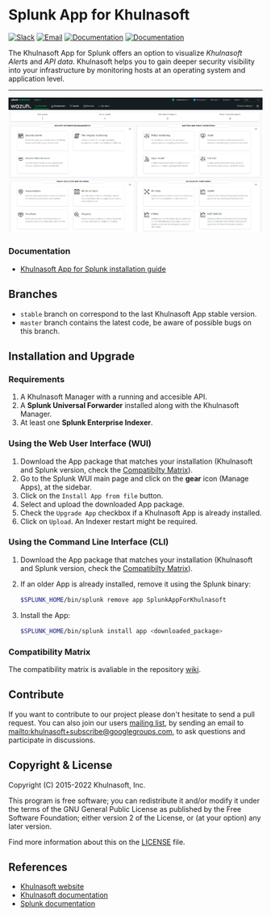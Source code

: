 # Splunk App for Khulnasoft

[![Slack](https://img.shields.io/badge/slack-join-blue.svg)](https://khulnasoft.com/community/join-us-on-slack/)
[![Email](https://img.shields.io/badge/email-join-blue.svg)](https://groups.google.com/forum/#!forum/khulnasoft)
[![Documentation](https://img.shields.io/badge/docs-view-green.svg)](https://documentation.khulnasoft.com)
[![Documentation](https://img.shields.io/badge/web-view-green.svg)](https://khulnasoft.com)

 The Khulnasoft App for Splunk offers an option to visualize _Khulnasoft Alerts_ and _API data_. Khulnasoft helps you to gain deeper security visibility into your infrastructure by monitoring hosts at an operating system and application level.
* * *
![Overview](SplunkOverview.png)
### Documentation

- [Khulnasoft App for Splunk installation guide](https://documentation.khulnasoft.com/current/deployment-options/splunk/index.html)

## Branches

- `stable` branch on correspond to the last Khulnasoft App stable version.
- `master` branch contains the latest code, be aware of possible bugs on this branch.

## Installation and Upgrade

### Requirements
1. A Khulnasoft Manager with a running and accesible API.
2. A __Splunk Universal Forwarder__ installed along with the Khulnasoft Manager.
3. At least one __Splunk Enterprise Indexer__.

### Using the Web User Interface (WUI)

1. Download the App package that matches your installation (Khulnasoft and Splunk version, check the [Compatibilty Matrix](#compatibility-matrix)).
2. Go to the Splunk WUI main page and click on the **gear** icon (Manage Apps), at the sidebar.
3. Click on the `Install App from file` button.
4. Select and upload the downloaded App package.
5. Check the `Upgrade App` checkbox if a Khulnasoft App is already installed.
6. Click on `Upload`. An Indexer restart might be required.

### Using the Command Line Interface (CLI)

1. Download the App package that matches your installation (Khulnasoft and Splunk version, check the [Compatibilty Matrix](#compatibility-matrix)).
2. If an older App is already installed, remove it using the Splunk binary:
    
    ```bash
    $SPLUNK_HOME/bin/splunk remove app SplunkAppForKhulnasoft
    ```
3. Install the App:

    ```bash
    $SPLUNK_HOME/bin/splunk install app <downloaded_package>
    ```

### Compatibility Matrix

The compatibility matrix is avaliable in the repository [wiki](https://github.com/khulnasoft/khulnasoft-splunk/wiki/Compatibility).

## Contribute

If you want to contribute to our project please don't hesitate to send a pull request. You can also join our users [mailing list](https://groups.google.com/d/forum/khulnasoft), by sending an email to <mailto:khulnasoft+subscribe@googlegroups.com>, to ask questions and participate in discussions.

## Copyright & License

Copyright (C) 2015-2022 Khulnasoft, Inc.

This program is free software; you can redistribute it and/or modify it under the terms of the GNU General Public License as published by the Free Software Foundation; either version 2 of the License, or (at your option) any later version.

Find more information about this on the [LICENSE](LICENSE) file.

## References

-   [Khulnasoft website](https://khulnasoft.com)
-   [Khulnasoft documentation](https://documentation.khulnasoft.com)
-   [Splunk documentation](http://docs.splunk.com/Documentation)
